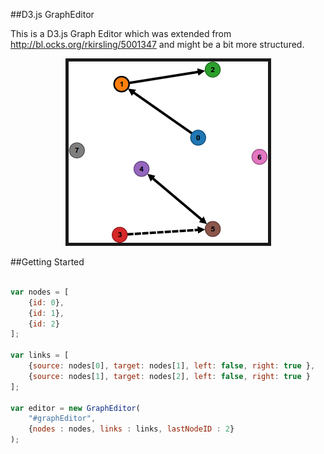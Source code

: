 ##D3.js GraphEditor

This is a D3.js Graph Editor which was extended from http://bl.ocks.org/rkirsling/5001347 
and might be a bit more structured.

<p align="center">
  <img src="screenshot.png" border="5"
  />
</p>

##Getting Started

```javascript

var nodes = [
	{id: 0},
	{id: 1},
	{id: 2}
];

var links = [
	{source: nodes[0], target: nodes[1], left: false, right: true },
	{source: nodes[1], target: nodes[2], left: false, right: true }
];

var editor = new GraphEditor(
	"#graphEditor",
	{nodes : nodes, links : links, lastNodeID : 2}
);

```
